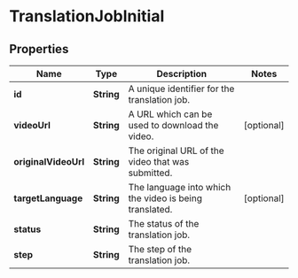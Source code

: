 

# TranslationJobInitial


## Properties

| Name | Type | Description | Notes |
|------------ | ------------- | ------------- | -------------|
|**id** | **String** | A unique identifier for the translation job. |  |
|**videoUrl** | **String** | A URL which can be used to download the video. |  [optional] |
|**originalVideoUrl** | **String** | The original URL of the video that was submitted. |  |
|**targetLanguage** | **String** | The language into which the video is being translated. |  [optional] |
|**status** | **String** | The status of the translation job. |  |
|**step** | **String** | The step of the translation job. |  |




